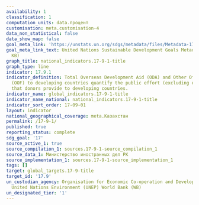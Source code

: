 ```yaml
---
availability: 1
classification: 1
computation_units: data.процент
customisation: meta.customisation-4
data_non_statistical: false
data_show_map: false
goal_meta_link: 'https://unstats.un.org/sdgs/metadata/files/Metadata-17-09-01.pdf '
goal_meta_link_text: United Nations Sustainable Development Goals Metadata (PDF 209
  KB)
graph_title: national_indicators.17-9-1-title
graph_type: line
indicator: 17.9.1
indicator_definition: Total Overseas Development Aid (ODA) and Other Official Flows
  (OOF) to developing countries quantify the public effort (excluding export credits)
  that donors provide to developing countries.
indicator_name: global_indicators.17-9-1-title
indicator_name_national: national_indicators.17-9-1-title
indicator_sort_order: 17-09-01
layout: indicator
national_geographical_coverage: meta.Казахстан
permalink: /17-9-1/
published: true
reporting_status: complete
sdg_goal: '17'
source_active_1: true
source_compilation_1: sources.17-9-1-source_compilation_1
source_data_1: Министерство иностранных дел РК
source_implementation_1: sources.17-9-1-source_implementation_1
tags: []
target: global_targets.17-9-title
target_id: '17.9'
un_custodian_agency: Organisation for Economic Co-operation and Development (OECD)
  United Nations Environment (UNEP) World Bank (WB)
un_designated_tier: '1'
---
```

